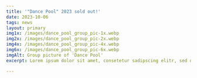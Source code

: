 ```yaml
---
title: '"Dance Pool" 2023 sold out!'
date: 2023-10-06
tags: news
layout: primary
img1x: /images/dance_pool_group_pic-1x.webp
img2x: /images/dance_pool_group_pic-2x.webp
img4x: /images/dance_pool_group_pic-4x.webp
img6x: /images/dance_pool_group_pic-6x.webp
imgAlt: Group picture of 'Dance Pool'
excerpt: Lorem ipsum dolor sit amet, consetetur sadipscing elitr, sed diam nonumy eirmod tempor invidunt ut labore et dolore magna aliquyam erat, sed diam voluptua. At vero eos et accusam et justo duo dolores et ea rebum. Stet clita kasd gubergren, no sea takimata sanctus est.

---
```

